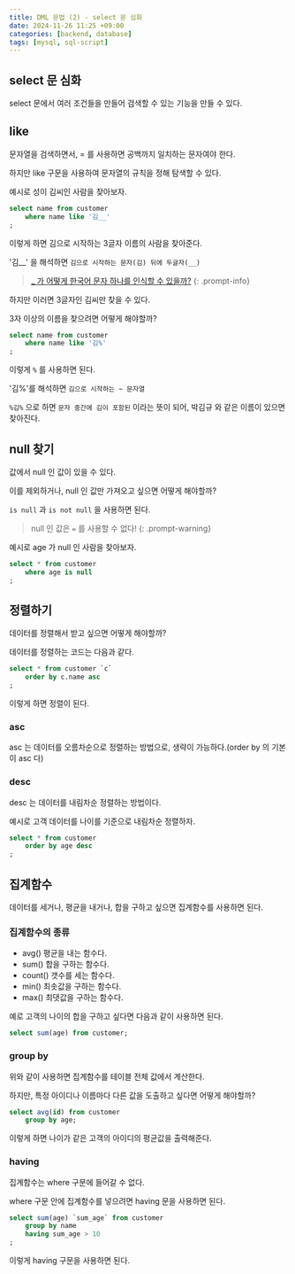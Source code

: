 ```yaml
---
title: DML 문법 (2) - select 문 심화
date: 2024-11-26 11:25 +09:00
categories: [backend, database]
tags: [mysql, sql-script]
---
```


## select 문 심화
select 문에서 여러 조건들을 만들어 검색할 수 있는 기능을 만들 수 있다.

## like
문자열을 검색하면서, = 를 사용하면 공백까지 일치하는 문자여야 한다.

하지만 like 구문을 사용하여 문자열의 규칙을 정해 탐색할 수 있다.

예시로 성이 김씨인 사람을 찾아보자.

```sql
select name from customer
    where name like '김__'
;
```
이렇게 하면 김으로 시작하는 3글자 이름의 사람을 찾아준다.

'김__' 을 해석하면 `김으로 시작하는 문자(김) 뒤에 두글자(__)`

> [_ 가 어떻게 한국어 문자 하나를 인식할 수 있을까?](/posts/like-principle/)
{: .prompt-info}

하지만 이러면 3글자인 김씨만 찾을 수 있다.

3자 이상의 이름을 찾으려면 어떻게 해야할까?

```sql
select name from customer
    where name like '김%'
;
```
이렇게 `%` 를 사용하면 된다.

'김%'를 해석하면 `김으로 시작하는 ~ 문자열`

`%김%` 으로 하면 `문자 중간에 김이 포함된` 이라는 뜻이 되어,
박김규 와 같은 이름이 있으면 찾아진다.

## null 찾기
값에서 null 인 값이 있을 수 있다.

이를 제외하거나, null 인 값만 가져오고 싶으면 어떻게 해야할까?

`is null` 과 `is not null` 을 사용하면 된다.

> null 인 값은 `=` 를 사용할 수 없다! 
{: .prompt-warning}

예시로 age 가 null 인 사람을 찾아보자.

```sql
select * from customer
    where age is null
;
```

## 정렬하기
데이터를 정렬해서 받고 싶으면 어떻게 해야할까?

데이터를 정렬하는 코드는 다음과 같다.
```sql
select * from customer `c`
    order by c.name asc
;
```
이렇게 하면 정렬이 된다.

### asc
asc 는 데이터를 오름차순으로 정렬하는 방법으로, 생략이 가능하다.(order by 의 기본이 asc 다)

### desc
desc 는 데이터를 내림차순 정렬하는 방법이다.

예시로 고객 데이터를 나이를 기준으로 내림차순 정렬하자.

```sql
select * from customer
    order by age desc
;
```

## 집계함수
데이터를 세거나, 평균을 내거나, 합을 구하고 싶으면 집계함수를 사용하면 된다.

### 집계함수의 종류
- avg() 평균을 내는 함수다.
- sum() 합을 구하는 함수다.
- count() 갯수를 세는 함수다.
- min() 최솟값을 구하는 함수다.
- max() 최댓값을 구하는 함수다.

예로 고객의 나이의 합을 구하고 싶다면 다음과 같이 사용하면 된다.
```sql
select sum(age) from customer;
```

### group by
위와 같이 사용하면 집계함수를 테이블 전체 값에서 계산한다.

하지만, 특정 아이디나 이름마다 다른 값을 도출하고 싶다면 어떻게 해야할까?

```sql
select avg(id) from customer
    group by age;
```

이렇게 하면 나이가 같은 고객의 아이디의 평균값을 출력해준다.

### having
집계함수는 where 구문에 들어갈 수 없다.

where 구문 안에 집계함수를 넣으려면 having 문을 사용하면 된다.

```sql
select sum(age) `sum_age` from customer
    group by name
    having sum_age > 10
;
```

이렇게 having 구문을 사용하면 된다.

